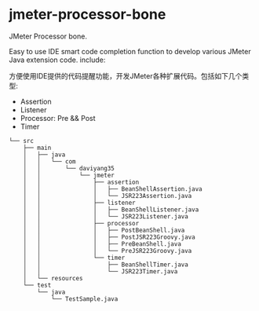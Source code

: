 # jmeter-processor-bone
JMeter Processor bone. 

Easy to use IDE smart code completion function to develop various JMeter Java extension code. include:

方便使用IDE提供的代码提醒功能，开发JMeter各种扩展代码。包括如下几个类型:

- Assertion
- Listener
- Processor: Pre && Post
- Timer

```textmate
└── src
    ├── main
    │   ├── java
    │   │   └── com
    │   │       └── daviyang35
    │   │           └── jmeter
    │   │               ├── assertion
    │   │               │   ├── BeanShellAssertion.java
    │   │               │   └── JSR223Assertion.java
    │   │               ├── listener
    │   │               │   ├── BeanShellListener.java
    │   │               │   └── JSR223Listener.java
    │   │               ├── processor
    │   │               │   ├── PostBeanShell.java
    │   │               │   ├── PostJSR223Groovy.java
    │   │               │   ├── PreBeanShell.java
    │   │               │   └── PreJSR223Groovy.java
    │   │               └── timer
    │   │                   ├── BeanShellTimer.java
    │   │                   └── JSR223Timer.java
    │   └── resources
    └── test
        └── java
            └── TestSample.java

```

